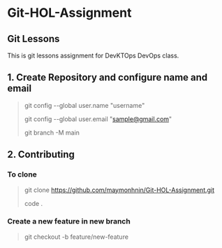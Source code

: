 # Git-HOL-Assignment

Git Lessons
---------------
This is git lessons assignment for DevKTOps DevOps class.


## 1. Create Repository and configure name and email

> git config --global user.name "username"
>
> git config --global user.email "sample@gmail.com"
>
> git branch -M main


## 2. Contributing

### To clone 

> git clone https://github.com/maymonhnin/Git-HOL-Assignment.git
>
> code . 

### Create a new feature in new branch

> git checkout -b feature/new-feature
>
> 


